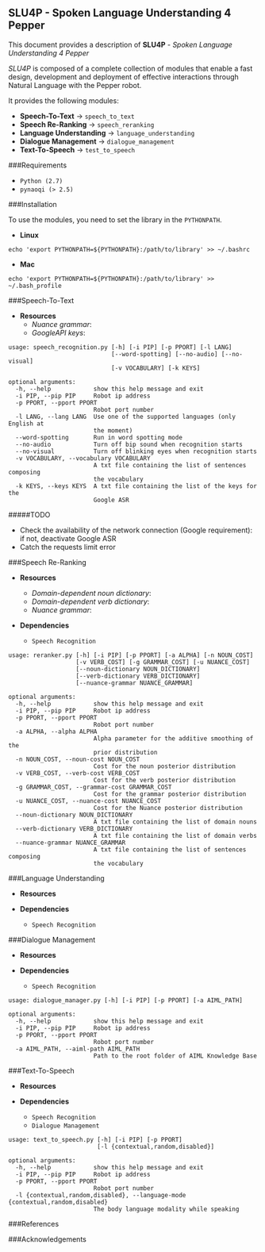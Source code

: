 ## SLU4P - Spoken Language Understanding 4 Pepper

This document provides a description of **SLU4P** - *Spoken Language
Understanding 4 Pepper*

*SLU4P* is composed of a complete collection of
modules that enable a fast design, development and deployment
of effective interactions through Natural Language with the Pepper robot.

It provides the following modules:
 
 *  **Speech-To-Text** -> ``speech_to_text``
 * **Speech Re-Ranking** -> ``speech_reranking``
 * **Language Understanding** -> ``language_understanding``
 * **Dialogue Management** -> ``dialogue_management``
 * **Text-To-Speech** -> ``test_to_speech``

###Requirements
 * `Python (2.7)`
 * `pynaoqi (> 2.5)`
 
###Installation

To use the modules, you need to set the library in the `PYTHONPATH`.

 * **Linux**
 
 ~~~
 echo 'export PYTHONPATH=${PYTHONPATH}:/path/to/library' >> ~/.bashrc
 ~~~
 * **Mac**
 
 ~~~
 echo 'export PYTHONPATH=${PYTHONPATH}:/path/to/library' >> ~/.bash_profile
 ~~~

###Speech-To-Text

 * **Resources**
    * *Nuance grammar*: 
    * *GoogleAPI keys*: 

~~~
usage: speech_recognition.py [-h] [-i PIP] [-p PPORT] [-l LANG]
                             [--word-spotting] [--no-audio] [--no-visual]
                             [-v VOCABULARY] [-k KEYS]

optional arguments:
  -h, --help            show this help message and exit
  -i PIP, --pip PIP     Robot ip address
  -p PPORT, --pport PPORT
                        Robot port number
  -l LANG, --lang LANG  Use one of the supported languages (only English at
                        the moment)
  --word-spotting       Run in word spotting mode
  --no-audio            Turn off bip sound when recognition starts
  --no-visual           Turn off blinking eyes when recognition starts
  -v VOCABULARY, --vocabulary VOCABULARY
                        A txt file containing the list of sentences composing
                        the vocabulary
  -k KEYS, --keys KEYS  A txt file containing the list of the keys for the
                        Google ASR
~~~

#####TODO

 * Check the availability of the network connection (Google requirement): if not, deactivate Google ASR
 * Catch the requests limit error

###Speech Re-Ranking

 * **Resources**
    * *Domain-dependent noun dictionary*:
    * *Domain-dependent verb dictionary*:
    * *Nuance grammar*: 

 * **Dependencies**
    * `Speech Recognition`

~~~
usage: reranker.py [-h] [-i PIP] [-p PPORT] [-a ALPHA] [-n NOUN_COST]
                   [-v VERB_COST] [-g GRAMMAR_COST] [-u NUANCE_COST]
                   [--noun-dictionary NOUN_DICTIONARY]
                   [--verb-dictionary VERB_DICTIONARY]
                   [--nuance-grammar NUANCE_GRAMMAR]

optional arguments:
  -h, --help            show this help message and exit
  -i PIP, --pip PIP     Robot ip address
  -p PPORT, --pport PPORT
                        Robot port number
  -a ALPHA, --alpha ALPHA
                        Alpha parameter for the additive smoothing of the
                        prior distribution
  -n NOUN_COST, --noun-cost NOUN_COST
                        Cost for the noun posterior distribution
  -v VERB_COST, --verb-cost VERB_COST
                        Cost for the verb posterior distribution
  -g GRAMMAR_COST, --grammar-cost GRAMMAR_COST
                        Cost for the grammar posterior distribution
  -u NUANCE_COST, --nuance-cost NUANCE_COST
                        Cost for the Nuance posterior distribution
  --noun-dictionary NOUN_DICTIONARY
                        A txt file containing the list of domain nouns
  --verb-dictionary VERB_DICTIONARY
                        A txt file containing the list of domain verbs
  --nuance-grammar NUANCE_GRAMMAR
                        A txt file containing the list of sentences composing
                        the vocabulary
~~~

###Language Understanding

 * **Resources**

 * **Dependencies**
    * `Speech Recognition`

###Dialogue Management

 * **Resources**

 * **Dependencies**
    * `Speech Recognition`

~~~
usage: dialogue_manager.py [-h] [-i PIP] [-p PPORT] [-a AIML_PATH]

optional arguments:
  -h, --help            show this help message and exit
  -i PIP, --pip PIP     Robot ip address
  -p PPORT, --pport PPORT
                        Robot port number
  -a AIML_PATH, --aiml-path AIML_PATH
                        Path to the root folder of AIML Knowledge Base
~~~

###Text-To-Speech

 * **Resources**

 * **Dependencies**
    * `Speech Recognition`
    * `Dialogue Management`

~~~
usage: text_to_speech.py [-h] [-i PIP] [-p PPORT]
                         [-l {contextual,random,disabled}]

optional arguments:
  -h, --help            show this help message and exit
  -i PIP, --pip PIP     Robot ip address
  -p PPORT, --pport PPORT
                        Robot port number
  -l {contextual,random,disabled}, --language-mode {contextual,random,disabled}
                        The body language modality while speaking
~~~

###References

###Acknowledgements